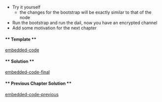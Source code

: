 * Try it yourself
    - the changes for the bootstrap will be exactly similar to that of the node
* Run the bootstrap and run the dail, now you have an encrypted channel
* Add some motivation for the next chapter

<!-- tabs:start -->

#### ** Template **

[embedded-code](../assets/3.1-template-code.js ':include :type=code embed-template')

#### ** Solution **

[embedded-code-final](../assets/3.1-finished-code.js ':include :type=code embed-final')

#### ** Previous Chapter Solution **

[embedded-code-previous](../assets/2.2-finished-code.js ':include :type=code embed-previous')

<!-- tabs:end -->
